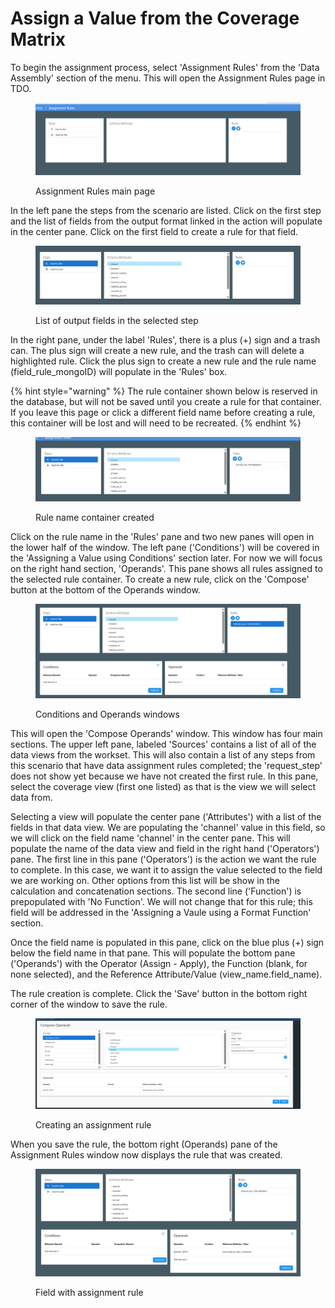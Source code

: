 # Assign a Value from the Coverage Matrix

To begin the assignment process, select 'Assignment Rules' from the 'Data Assembly' section of the menu.  This will open the Assignment Rules page in TDO.

<figure><img src="../../../../../.gitbook/assets/image (5) (1) (1) (1) (1) (1).png" alt=""><figcaption><p>Assignment Rules main page</p></figcaption></figure>

In the left pane the steps from the scenario are listed.  Click on the first step and the list of fields from the output format linked in the action will populate in the center pane. Click on the first field to create a rule for that field.&#x20;

<figure><img src="../../../../../.gitbook/assets/image (1) (1) (1) (1) (1) (1) (1) (1).png" alt=""><figcaption><p>List of output fields in the selected step</p></figcaption></figure>

In the right pane, under the label 'Rules', there is a plus (+) sign and a trash can.  The plus sign will create a new rule, and the trash can will delete a highlighted rule.  Click the plus sign to create a new rule and the rule name (field\_rule\_mongoID) will populate in the 'Rules' box.

{% hint style="warning" %}
The rule container shown below is reserved in the database, but will not be saved until you create a rule for that container.  If you leave this page or click a different field name before creating a rule, this container will be lost and will need to be recreated.
{% endhint %}

<figure><img src="../../../../../.gitbook/assets/image (2) (1) (1) (1) (1) (1) (1).png" alt=""><figcaption><p>Rule name container created</p></figcaption></figure>

Click on the rule name in the 'Rules' pane and two new panes will open in the lower half of the window.  The left pane ('Conditions') will be covered in the 'Assigning a Value using Conditions' section later.  For now we will focus on the right hand section, 'Operands'.  This pane shows all rules  assigned to the selected rule container. To create a new rule, click on the 'Compose' button at the bottom of the Operands window.

<figure><img src="../../../../../.gitbook/assets/image (3) (1) (1) (1) (1) (1) (1).png" alt=""><figcaption><p>Conditions and Operands windows</p></figcaption></figure>

This will open the 'Compose Operands' window.  This window has four main sections.  The upper left pane, labeled 'Sources' contains a list of all of the data views from the workset.  This will also contain a list of any steps from this scenario that have data assignment rules completed; the 'request\_step' does not show yet because we have not created the first rule.  In this pane, select the coverage view (first one listed) as that is the view we will select data from.

Selecting a view will populate the center pane ('Attributes') with a list of the fields in that data view.  We are populating the 'channel' value in this field, so we will click on the field name 'channel' in the center pane.  This will populate the name of the data view and field in the right hand ('Operators') pane.  The first line in this pane ('Operators') is the action we want the rule to complete.  In this case, we want it to assign the value selected to the field we are working on.  Other options from this list will be show in the calculation and concatenation sections.  The second line ('Function') is prepopulated with 'No Function'.  We will not change that for this rule; this field will be addressed in the 'Assigning a Vaule using a Format Function' section.

Once the field name is populated in this pane, click on the blue plus (+) sign below the field name in that pane.  This will populate the bottom pane ('Operands') with the Operator (Assign - Apply), the Function (blank, for none selected), and the Reference Attribute/Value (view\_name.field\_name).

The rule creation is complete. Click the 'Save' button in the bottom right corner of the window to save the rule.

<figure><img src="../../../../../.gitbook/assets/image (4) (1) (1) (1) (1) (1) (1).png" alt=""><figcaption><p>Creating an assignment rule</p></figcaption></figure>

When you save the rule, the bottom right (Operands) pane of the Assignment Rules window now displays the rule that was created.

<figure><img src="../../../../../.gitbook/assets/image (5) (1) (1) (1) (1) (1) (1).png" alt=""><figcaption><p>Field with assignment rule</p></figcaption></figure>
